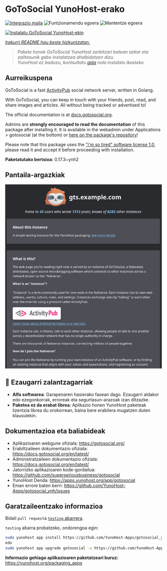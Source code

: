 <!--
Ohart ongi: README hau automatikoki sortu da <https://github.com/YunoHost/apps/tree/master/tools/readme_generator>ri esker
EZ editatu eskuz.
-->

# GoToSocial YunoHost-erako

[![Integrazio maila](https://apps.yunohost.org/badge/integration/gotosocial)](https://ci-apps.yunohost.org/ci/apps/gotosocial/)
![Funtzionamendu egoera](https://apps.yunohost.org/badge/state/gotosocial)
![Mantentze egoera](https://apps.yunohost.org/badge/maintained/gotosocial)

[![Instalatu GoToSocial YunoHost-ekin](https://install-app.yunohost.org/install-with-yunohost.svg)](https://install-app.yunohost.org/?app=gotosocial)

*[Irakurri README hau beste hizkuntzatan.](./ALL_README.md)*

> *Pakete honek GoToSocial YunoHost zerbitzari batean azkar eta zailtasunik gabe instalatzea ahalbidetzen dizu.*  
> *YunoHost ez baduzu, kontsultatu [gida](https://yunohost.org/install) nola instalatu ikasteko.*

## Aurreikuspena

GoToSocial is a fast [ActivityPub](https://activitypub.rocks/) social network server, written in Golang.

With GoToSocial, you can keep in touch with your friends, post, read, and share images and articles. All without being tracked or advertised to!

The official documentation is at [docs.gotosocial.org](https://docs.gotosocial.org).  

Admins are **strongly encouraged to read the documentation** of this package after installing it. It is available in the webadmin under Applications > gotosocial (at the bottom) or [here on the package's repository](https://github.com/YunoHost-Apps/gotosocial_ynh/blob/master/doc/ADMIN.md)!

Please note that this package uses the ["i'm so tired" software license 1.0](https://github.com/YunoHost-Apps/gotosocial_ynh/blob/master/LICENSE), please read it and accept it before proceeding with installation.


**Paketatutako bertsioa:** 0.17.3~ynh2

## Pantaila-argazkiak

![GoToSocial(r)en pantaila-argazkia](./doc/screenshots/screenshot.png)

## :red_circle: Ezaugarri zalantzagarriak

- **Alfa softwarea**: Garapenaren hasierako fasean dago. Ezaugarri aldakor edo ezegonkorrak, erroreak eta segurtasun-arazoak izan ditzazke.
- **Paketea ez da erabat librea**: Aplikazio honen YunoHost paketeak lizentzia librea du orokorrean, baina bere erabilera mugatzen duten klausulekin.

## Dokumentazioa eta baliabideak

- Aplikazioaren webgune ofiziala: <https://gotosocial.org/>
- Erabiltzaileen dokumentazio ofiziala: <https://docs.gotosocial.org/en/latest/>
- Administratzaileen dokumentazio ofiziala: <https://docs.gotosocial.org/en/latest/>
- Jatorrizko aplikazioaren kode-gordailua: <https://github.com/superseriousbusiness/gotosocial>
- YunoHost Denda: <https://apps.yunohost.org/app/gotosocial>
- Eman errore baten berri: <https://github.com/YunoHost-Apps/gotosocial_ynh/issues>

## Garatzaileentzako informazioa

Bidali `pull request`a [`testing` abarrera](https://github.com/YunoHost-Apps/gotosocial_ynh/tree/testing).

`testing` abarra probatzeko, ondorengoa egin:

```bash
sudo yunohost app install https://github.com/YunoHost-Apps/gotosocial_ynh/tree/testing --debug
edo
sudo yunohost app upgrade gotosocial -u https://github.com/YunoHost-Apps/gotosocial_ynh/tree/testing --debug
```

**Informazio gehiago aplikazioaren paketatzeari buruz:** <https://yunohost.org/packaging_apps>
